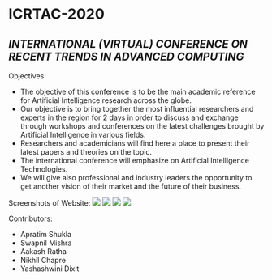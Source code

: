 # ICRTAC-2020
## _INTERNATIONAL (VIRTUAL) CONFERENCE ON RECENT TRENDS IN ADVANCED COMPUTING_
Objectives:

- The objective of this conference is to be the main academic reference for Artificial Intelligence research across the globe.
- Our objective is to bring together the most influential researchers and experts in the region for 2 days in order to discuss and exchange through workshops and conferences on the latest challenges brought by Artificial Intelligence in various fields.
- Researchers and academicians will find here a place to present their latest papers and theories on the topic.
- The international conference will emphasize on Artificial Intelligence Technologies.
- We will give also professional and industry leaders the opportunity to get another vision of their market and the future of their business.

Screenshots of Website: 
<img src="https://github.com/owaspvit/ICRTAC-2020/blob/main/images/web_ss1.PNG">
<img src="https://github.com/owaspvit/ICRTAC-2020/blob/main/images/web_ss2.PNG">
<img src="https://github.com/owaspvit/ICRTAC-2020/blob/main/images/web_ss3.PNG">
<img src="https://github.com/owaspvit/ICRTAC-2020/blob/main/images/web_ss4.PNG">

Contributors:
- Apratim Shukla
- Swapnil Mishra
- Aakash Ratha
- Nikhil Chapre
- Yashashwini Dixit
